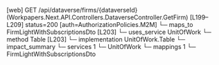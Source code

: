 [web] GET /api/dataverse/firms/{dataverseId}  (Workpapers.Next.API.Controllers.DataverseController.GetFirm)  [L199–L209] status=200 [auth=AuthorizationPolicies.M2M]
  └─ maps_to FirmLightWithSubscriptionsDto [L203]
  └─ uses_service UnitOfWork
    └─ method Table [L203]
      └─ implementation UnitOfWork.Table
  └─ impact_summary
    └─ services 1
      └─ UnitOfWork
    └─ mappings 1
      └─ FirmLightWithSubscriptionsDto

